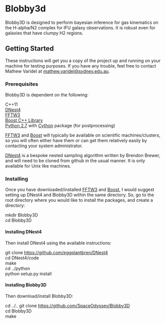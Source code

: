 # Blobby3d

Blobby3D is designed to perform bayesian inference for gas kinematics on the H-alpha/N2 complex for IFU galaxy observations. It is robust even for galaxies that have clumpy H2 regions.

## Getting Started

These instructions will get you a copy of the project up and running on your machine for testing purposes. If you have any trouble, feel free to contact Mathew Varidel at mathew.varidel@sydney.edu.au. 

### Prerequisites

Blobby3D is dependent on the following:

C++11  
[DNest4](https://github.com/eggplantbren/DNest4)  
[FFTW3](http://www.fftw.org)  
[Boost C++ Library](http://www.boost.org)  
[Python 2.7](https://www.python.org) with [Cython](http://cython.org) package (for postprocessing)

[FFTW3](http://www.fftw.org) and [Boost](http://www.boost.org) will typically be available on scientific machines/clusters, so you will often either have them or can get them relatively easily by contacting your system administrator. 

[DNest4](https://github.com/eggplantbreen/DNest4) is a bespoke nested sampling algorithm written by Brendon Brewer, and will need to be cloned from github in the usual manner. It is only available for Unix like machines.

### Installing

Once you have downloaded/installed [FFTW3](www.fftw.org) and [Boost](www.boost.org), I would suggest setting up DNest4 and Blobby3D within the same directory. So, go to the root directory where you would like to install the packages, and create a directory:

mkdir Blobby3D  
cd Blobby3D

#### Installing DNest4

Then install DNest4 using the available instructions:

git clone https://github.com/eggplantbren/DNest4  
cd DNest4/code  
make  
cd ../python  
python setup.py install   

#### Installing Blobby3D

Then download/install Blobby3D:

cd ../.. 
git clone https://github.com/SpaceOdyssey/Blobby3D  
cd Blobby3D   
make  